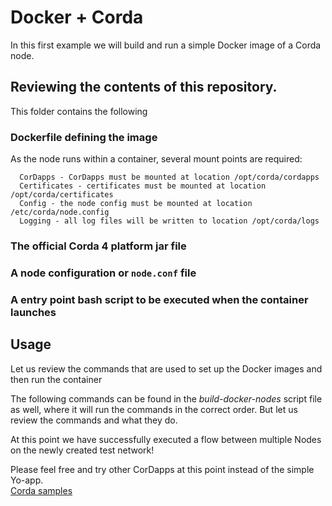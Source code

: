 # Docker + Corda

In this first example we will build and run a simple Docker image of a Corda node.

## Reviewing the contents of this repository.

This folder contains the following


### Dockerfile defining the image

As the node runs within a container, several mount points are required:

      CorDapps - CorDapps must be mounted at location /opt/corda/cordapps
      Certificates - certificates must be mounted at location /opt/corda/certificates
      Config - the node config must be mounted at location /etc/corda/node.config
      Logging - all log files will be written to location /opt/corda/logs


### The official Corda 4 platform jar file
### A node configuration or `node.conf` file
### A entry point bash script to be executed when the container launches

## Usage  
Let us review the commands that are used to set up the Docker images and then run the container 

The following commands can be found in the *build-docker-nodes* script file as well, where it will run the commands in the correct order. But let us review the commands and what they do.  


At this point we have successfully executed a flow between multiple Nodes on the newly created test network!  

Please feel free and try other CorDapps at this point instead of the simple Yo-app.  
[Corda samples](https://github.com/corda/samples)
